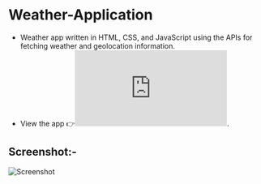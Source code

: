 # Weather-Application

- Weather app written in HTML, CSS, and JavaScript using the APIs for fetching weather and geolocation information.
- View the app :point_right:![Preview](http://127.0.0.1:5500/index.html).

## Screenshot:-
![Screenshot](https://github.com/GarimaM01/Weather-Application/assets/99480752/afecaf9c-5ff2-4907-af98-2b1f96719cb3)
